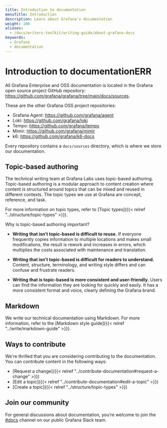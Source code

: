 ```yaml
---
title: Introduction to documentation
menuTitle: Introduction
description: Learn about Grafana's documentation
weight: 100
aliases:
  - /docs/writers-toolkit/writing-guide/about-grafana-docs
keywords:
  - Grafana
  - documentation
---
```


# Introduction to documentationERR

All Grafana Enterprise and OSS documentation is located in the Grafana open source project GitHub repository: https://github.com/grafana/grafana/tree/main/docs/sources.

These are the other Grafana OSS project repositories:

- Grafana Agent: https://github.com/grafana/agent
- Loki: https://github.com/grafana/loki
- Tempo: https://github.com/grafana/tempo
- Mimir: https://github.com/grafana/mimir
- k6: https://github.com/grafana/k6-docs

Every repository contains a `docs/sources` directory, which is where we store our documentation.

## Topic-based authoring

The technical writing team at Grafana Labs uses topic-based authoring.
Topic-based authoring is a modular approach to content creation where content is structured around topics that can be mixed and reused in different contexts.
The topic types we use at Grafana are concept, reference, and task.

For more information on topic types, refer to [Topic types]({{< relref "../structure/topic-types" >}}).

Why is topic-based authoring important?

- **Writing that isn’t topic-based is difficult to reuse.** If everyone frequently copies information to multiple locations and makes small modifications, the result is rework and increases in errors, which multiplies the costs associated with maintenance and translation.

- **Writing that isn’t topic-based is difficult for readers to understand.** Content, structure, terminology, and writing style differs and can confuse and frustrate readers.

- **Writing that is topic-based is more consistent and user-friendly.**
  Users can find the information they are looking for quickly and easily.
  It has a more consistent format and voice, clearly defining the Grafana brand.

## Markdown

We write our technical documentation using Markdown.
For more information, refer to the [Markdown style guide]({{< relref "../write/markdown-guide" >}}).

## Ways to contribute

We're thrilled that you are considering contributing to the documentation.
You can contribute content in the following ways:

- [Request a change]({{< relref "../contribute-documentation#request-a-change" >}})
- [Edit a topic]({{< relref "../contribute-documentation#edit-a-topic" >}})
- [Create a topic]({{< relref "../structure/topic-types" >}})

## Join our community

For general discussions about documentation, you’re welcome to join the [#docs](https://raintank-corp.slack.com/archives/C5PG2JK8W) channel on our public Grafana Slack team.
